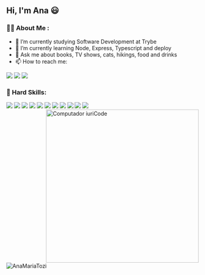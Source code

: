 ## Hi, I'm Ana 😃

### :woman_technologist: About Me :
- 🔭 I’m currently studying Software Development at Trybe
- 🌱 I’m currently learning Node, Express, Typescript and deploy
- 💬 Ask me about books, TV shows, cats, hikings, food and drinks
- 📫 How to reach me: 
<div> 
    <a href = "mailto:anamariatozi@gmail.com"><img src="https://img.shields.io/badge/Gmail-D14836?style=for-the-badge&logo=gmail&logoColor=white" target="_blank"></a> <a href="https://www.linkedin.com/in/ana-maria-tozi/?originalSubdomain=br" target="_blank"><img src="https://img.shields.io/badge/-LinkedIn-%230077B5?style=for-the-badge&logo=linkedin&logoColor=white" target="_blank"></a> <a href="https://www.instagram.com/anamtozi/" target="_blank"><img src="https://img.shields.io/badge/-Instagram-%23E4405F?style=for-the-badge&logo=instagram&logoColor=white" target="_blank"></a>
</div> 

### 🦄 Hard Skills:

<div>
<img src="https://img.shields.io/badge/Linux-E34F26?style=for-the-badge&logo=linux&logoColor=black](https://img.shields.io/badge/Linux-E34F26?style=for-the-badge&logo=linux&logoColor=black" />

<img src="https://img.shields.io/badge/HTML-239120?style=for-the-badge&logo=html5&logoColor=white" />

<img src="https://img.shields.io/badge/CSS3-1572B6?style=for-the-badge&logo=css3&logoColor=white" />

<img src="https://img.shields.io/badge/Node.js-43853D?style=for-the-badge&logo=node.js&logoColor=white" />

<img src="https://img.shields.io/badge/TypeScript-007ACC?style=for-the-badge&logo=typescript&logoColor=white" />

<img src="https://img.shields.io/badge/HTML5-E34F26?style=for-the-badge&logo=html5&logoColor=white" />

<img src="https://img.shields.io/badge/JavaScript-323330?style=for-the-badge&logo=javascript&logoColor=F7DF1E" />

<img src="https://img.shields.io/badge/Express.js-404D59?style=for-the-badge" />

<img src="https://img.shields.io/badge/React-20232A?style=for-the-badge&logo=react&logoColor=61DAFB" />

<img src="https://img.shields.io/badge/MySQL-00000F?style=for-the-badge&logo=mysql&logoColor=white" />

<img src="https://img.shields.io/badge/Docker-2496ED?style=for-the-badge&logo=docker&logoColor=white" />
</div>

<!--   ![snake gif](https://github.com/AnaMariaTozi/AnaMariaTozi/blob/output/github-contribution-grid-snake.gif) -->

<img src="https://raw.githubusercontent.com/MicaelliMedeiros/micaellimedeiros/master/image/computer-illustration.png" min-width="400px" max-width="400px" width="400px" align="right" alt="Computador iuriCode">

![AnaMariaTozi](https://github-readme-stats.vercel.app/api?username=AnaMariaTozi&show_icons=true&title_color=fff&icon_color=79ff97&text_color=9f9f9f&bg_color=151515)


<!-- ![Top Langs](https://github-readme-stats.vercel.app/api/top-langs/?username=AnaMariaTozi&hide=TeX&layout=compact)>

![Visitor Badge](https://visitor-badge.laobi.icu/badge?page_id=AnaMariaTozi.AnaMariaTozi)
